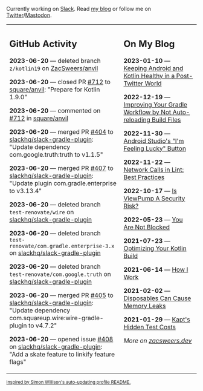 Currently working on [Slack](https://slack.com/). Read [my blog](https://zacsweers.dev/) or follow me on [Twitter](https://twitter.com/ZacSweers)/[Mastodon](https://hachyderm.io/@ZacSweers).

<table><tr><td valign="top" width="60%">

## GitHub Activity
<!-- githubActivity starts -->
**2023-06-20** — deleted branch `z/kotlin19` on [ZacSweers/anvil](https://github.com/ZacSweers/anvil)

**2023-06-20** — closed PR [#712](https://github.com/square/anvil/pull/712) to [square/anvil](https://github.com/square/anvil): "Prepare for Kotlin 1.9.0"

**2023-06-20** — commented on [#712](https://github.com/square/anvil/pull/712#issuecomment-1599433818) in [square/anvil](https://github.com/square/anvil)

**2023-06-20** — merged PR [#404](https://github.com/slackhq/slack-gradle-plugin/pull/404) to [slackhq/slack-gradle-plugin](https://github.com/slackhq/slack-gradle-plugin): "Update dependency com.google.truth:truth to v1.1.5"

**2023-06-20** — merged PR [#407](https://github.com/slackhq/slack-gradle-plugin/pull/407) to [slackhq/slack-gradle-plugin](https://github.com/slackhq/slack-gradle-plugin): "Update plugin com.gradle.enterprise to v3.13.4"

**2023-06-20** — deleted branch `test-renovate/wire` on [slackhq/slack-gradle-plugin](https://github.com/slackhq/slack-gradle-plugin)

**2023-06-20** — deleted branch `test-renovate/com.gradle.enterprise-3.x` on [slackhq/slack-gradle-plugin](https://github.com/slackhq/slack-gradle-plugin)

**2023-06-20** — deleted branch `test-renovate/com.google.truth` on [slackhq/slack-gradle-plugin](https://github.com/slackhq/slack-gradle-plugin)

**2023-06-20** — merged PR [#405](https://github.com/slackhq/slack-gradle-plugin/pull/405) to [slackhq/slack-gradle-plugin](https://github.com/slackhq/slack-gradle-plugin): "Update dependency com.squareup.wire:wire-gradle-plugin to v4.7.2"

**2023-06-20** — opened issue [#408](https://github.com/slackhq/slack-gradle-plugin/issues/408) on [slackhq/slack-gradle-plugin](https://github.com/slackhq/slack-gradle-plugin): "Add a skate feature to linkify feature flags"
<!-- githubActivity ends -->
</td><td valign="top" width="40%">

## On My Blog
<!-- blog starts -->
**2023-01-10** — [Keeping Android and Kotlin Healthy in a Post-Twitter World](https://www.zacsweers.dev/keeping-android-healthy/)

**2022-12-19** — [Improving Your Gradle Workflow by Not Auto-reloading Build Files](https://www.zacsweers.dev/improving-your-workflow-by-not-auto-reloading-build-files/)

**2022-11-30** — [Android Studio's "I'm Feeling Lucky" Button](https://www.zacsweers.dev/android-studios-im-feeling-lucky-button/)

**2022-11-22** — [Network Calls in Lint: Best Practices](https://www.zacsweers.dev/network-calls-in-lint-best-practices/)

**2022-10-17** — [Is ViewPump A Security Risk?](https://www.zacsweers.dev/is-viewpump-a-security-risk/)

**2022-05-23** — [You Are Not Blocked](https://www.zacsweers.dev/you-are-not-blocked/)

**2021-07-23** — [Optimizing Your Kotlin Build](https://www.zacsweers.dev/optimizing-your-kotlin-build/)

**2021-06-14** — [How I Work](https://www.zacsweers.dev/how-i-work/)

**2021-02-02** — [Disposables Can Cause Memory Leaks](https://www.zacsweers.dev/disposables-can-cause-memory-leaks/)

**2021-01-29** — [Kapt's Hidden Test Costs](https://www.zacsweers.dev/kapts-hidden-test-costs/)
<!-- blog ends -->
_More on [zacsweers.dev](https://zacsweers.dev/)_
</td></tr></table>

<sub><a href="https://simonwillison.net/2020/Jul/10/self-updating-profile-readme/">Inspired by Simon Willison's auto-updating profile README.</a></sub>